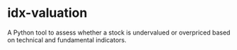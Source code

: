 # idx-valuation
A Python tool to assess whether a stock is undervalued or overpriced based on technical and fundamental indicators.
